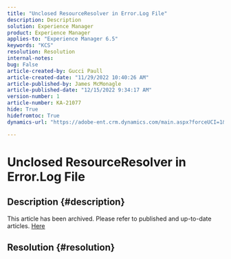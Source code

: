 ```yaml
---
title: "Unclosed ResourceResolver in Error.Log File"
description: Description
solution: Experience Manager
product: Experience Manager
applies-to: "Experience Manager 6.5"
keywords: "KCS"
resolution: Resolution
internal-notes: 
bug: False
article-created-by: Gucci Paull
article-created-date: "11/29/2022 10:40:26 AM"
article-published-by: James McMonagle
article-published-date: "12/15/2022 9:34:17 AM"
version-number: 1
article-number: KA-21077
hide: True
hidefromtoc: True
dynamics-url: "https://adobe-ent.crm.dynamics.com/main.aspx?forceUCI=1&pagetype=entityrecord&etn=knowledgearticle&id=b74fd935-d26f-ed11-9562-6045bd0061cb"

---
```

# Unclosed ResourceResolver in Error.Log File

## Description {#description}

This article has been archived. Please refer to published and up-to-date articles. [Here](https://experienceleague.adobe.com/search.html#sort=relevancy)

## Resolution {#resolution}


